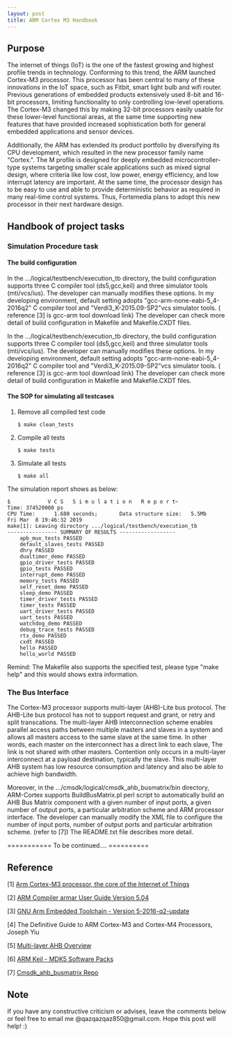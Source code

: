 ```yaml
---                                                                                                                                                                                      
layout: post
title: ARM Cortex M3 Handbook
---
```


## Purpose

  The internet of things (IoT) is the one of the fastest growing and highest profile trends in technology. Conforming to this trend, the ARM launched Cortex-M3 processor. This processor has been central to many of these innovations in the IoT space, such as Fitbit, smart light bulb and wifi router. Previous generations of embedded products extensively used 8-bit and 16-bit processors, limiting functionality to only controlling low-level operations. The Cortex-M3 changed this by making 32-bit processors easily usable for these lower-level functional areas, at the same time supporting new features that have provided increased sophistication both for general embedded applications and sensor devices.

  Additionally, the ARM has extended its product portfolio by diversifying its CPU development, which resulted in the new processor family name "Cortex.". The M profile is designed for deeply embedded microcontroller-type systems targeting smaller scale applications such as mixed signal design, where criteria like low cost, low power, energy efficiency, and low interrupt latency are important. At the same time, the processor design has to be easy to use and able to provide deterministic behavior as required in many real-time control systems. Thus, Fortemedia plans to adopt this new processor in their next hardware design.

## Handbook of project tasks

### Simulation Procedure task

#### The build configuration

In the .../logical/testbench/execution_tb directory, the build configuration supports three C compiler tool (ds5,gcc,keil) and three simulator tools (mti/vcs/ius). The developer can manually modifies these options. In my developing environment, default setting adopts "gcc-arm-none-eabi-5_4-2016q2" C compiler tool and "Verdi3_K-2015.09-SP2"vcs simulator tools. ( reference [3] is gcc-arm tool download link) The developer can check more detail of build configuration in Makefile and Makefile.CXDT files.

In the .../logical/testbench/execution_tb directory, the build configuration supports three C compiler tool (ds5,gcc,keil) and three simulator tools (mti/vcs/ius). The developer can manually modifies these options. In my developing environment, default setting adopts "gcc-arm-none-eabi-5_4-2016q2" C compiler tool and "Verdi3_K-2015.09-SP2"vcs simulator tools. ( reference [3] is gcc-arm tool download link) The developer can check more detail of build configuration in Makefile and Makefile.CXDT files.

#### The SOP for simulating all testcases

<ol>
<li> Remove all compiled test code</li>
<div class="language-shell highlighter-rouge"><pre class="highlight"><code><span class="nv">$ make clean_tests
</span></code></pre></div>

<li> Compile all tests</li>
<div class="language-shell highlighter-rouge"><pre class="highlight"><code><span class="nv">$ make tests
</span></code></pre></div>

<li> Simulate all tests</li>
<div class="language-shell highlighter-rouge"><pre class="highlight"><code><span class="nv">$ make all
</span></code></pre></div>

</ol>

The simulation report shows as below:
<div class="language-shell highlighter-rouge"><pre class="highlight"><code><span class="nv">$            V C S   S i m u l a t i o n   R e p o r t~
Time: 374520000 ps
CPU Time:      1.680 seconds;       Data structure size:   5.5Mb
Fri Mar  8 19:46:32 2019
make[1]: Leaving directory .../logical/testbench/execution_tb
---------------- SUMMARY OF RESULTS ------------------
    apb_mux_tests PASSED
    default_slaves_tests PASSED
    dhry PASSED
    dualtimer_demo PASSED
    gpio_driver_tests PASSED
    gpio_tests PASSED
    interrupt_demo PASSED
    memory_tests PASSED
    self_reset_demo PASSED
    sleep_demo PASSED
    timer_driver_tests PASSED
    timer_tests PASSED
    uart_driver_tests PASSED
    uart_tests PASSED
    watchdog_demo PASSED
    debug_trace_tests PASSED
    rtx_demo PASSED
    cxdt PASSED
    hello PASSED
    hello_world PASSED
</span></code></pre></div>

Remind: The Makefile also supports the specified test, please type "make help" and this would shows extra information.

### The Bus Interface

  The Cortex-M3 processor supports multi-layer (AHB)-Lite bus protocol. The AHB-Lite bus protocol has not to support request and grant, or retry and split transcations. The multi-layer AHB interconnection scheme enables parallel access paths between multiple masters and slaves in a system and allows all masters access to the same slave at the same time. In other words, each master on the interconnect has a direct link to each slave, The link is not shared with other masters. Contention only occurs in a multi-layer interconnect at a payload destination, typically the slave. This multi-layer AHB system has low resource consumption and latency and also be able to achieve high bandwidth.

  Moreover, in the .../cmsdk/logical/cmsdk_ahb_busmatrix/bin directory, ARM-Cortex supports BuildBusMatrix.pl perl script to automatically build an AHB Bus Matrix component with a given number of input ports, a given number of output ports, a particular arbitration scheme and ARM processor interface. The developer can manually modify the XML file to configure the number of input ports, number of output ports and particular arbitration scheme. (refer to [7]) The README.txt file describes more detail.

=========== To be continued.... ==========

## Reference

[1] [Arm Cortex-M3 processor, the core of the Internet of Things](https://community.arm.com/processors/b/blog/posts/arm-cortex-m3-processor-the-core-of-the-iot?_ga=2.36344800.1335263062.1549937343-1623124150.1549417690)

[2] [ARM Compiler armar User Guide Version 5.04](https://developer.arm.com/products/software-development-tools/compilers/arm-compiler-5/docs/dui0476/j)

[3] [GNU Arm Embedded Toolchain - Version 5-2016-q2-update](https://developer.arm.com/open-source/gnu-toolchain/gnu-rm/downloads/5-2016-q2-update)

[4] The Definitive Guide to ARM Cortex-M3 and Cortex-M4 Processors, Joseph Yiu

[5] [Multi-layer AHB Overview](http://infocenter.arm.com/help/index.jsp?topic=/com.arm.doc.dvi0045b/index.html)

[6] [ARM Keil - MDK5 Software Packs](http://www.keil.com/dd2/pack/)

[7] [Cmsdk_ahb_busmatrix Repo](https://github.com/s311354/cmsdk_ahb_busmatrix.git)

## Note                                                                                                                                                                                  
<p>If you have any constructive criticism or advises, leave the comments below or feel free to email me @qazqazqaz850@gmail.com.
Hope this post will help! :)
</p>
